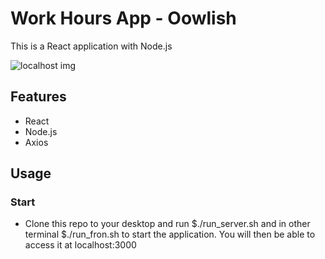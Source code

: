 # Work Hours App - Oowlish
This is a React application with Node.js 


![localhost img](https://github.com/LimaCarol/ToDoManager-Vuex/blob/master/public/localhost.png)

## Features
- React
- Node.js
- Axios

## Usage 

### Start
- Clone this repo to your desktop and run $./run_server.sh and in other terminal $./run_fron.sh to start the application. You will then be able to access it at localhost:3000

